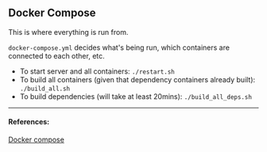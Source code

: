 ## Docker Compose

This is where everything is run from.  

`docker-compose.yml` decides what's being run, which containers are connected to each other, etc.  

- To start server and all containers: `./restart.sh`
- To build all containers (given that dependency containers already built): `./build_all.sh`
- To build dependencies (will take at least 20mins): `./build_all_deps.sh`

---
#### References:
[Docker compose](https://docs.docker.com/compose/)